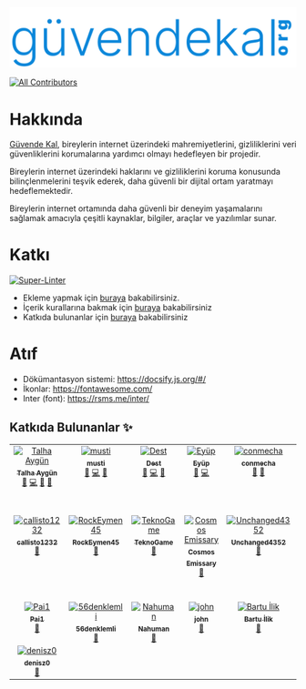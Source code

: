 ![Logo](./docs/images/logo.svg)
<!-- ALL-CONTRIBUTORS-BADGE:START - Do not remove or modify this section -->
[![All Contributors](https://img.shields.io/badge/all_contributors-22-orange.svg?style=flat-square)](#contributors-)
<!-- ALL-CONTRIBUTORS-BADGE:END -->

# Hakkında

[Güvende Kal](https://guvendekal.org/#/), bireylerin internet üzerindeki mahremiyetlerini, gizliliklerini veri güvenliklerini korumalarına yardımcı olmayı hedefleyen bir projedir.

Bireylerin internet üzerindeki haklarını ve gizliliklerini koruma konusunda bilinçlenmelerini teşvik ederek, daha güvenli bir dijital ortam yaratmayı hedeflemektedir.

Bireylerin internet ortamında daha güvenli bir deneyim yaşamalarını sağlamak amacıyla çeşitli kaynaklar, bilgiler, araçlar ve yazılımlar sunar.

# Katkı

[![Super-Linter](https://github.com/GuvendeKal/guvendekal.org/actions/workflows/linting.yml/badge.svg)](https://github.com/marketplace/actions/super-linter)

- Ekleme yapmak için [buraya](https://guvendekal.org/#/ekleme) bakabilirsiniz.
- İçerik kurallarına bakmak için [buraya](https://guvendekal.org/#/icerik-kurallari) bakabilirsiniz
- Katkıda bulunanlar için [buraya](https://guvendekal.org/#/katkida-bulunanlar) bakabilirsiniz

# Atıf

- Dökümantasyon sistemi: <https://docsify.js.org/#/>
- İkonlar: <https://fontawesome.com/>
- Inter (font): <https://rsms.me/inter/>

## Katkıda Bulunanlar ✨

<!-- ALL-CONTRIBUTORS-LIST:START - Do not remove or modify this section -->
<!-- prettier-ignore-start -->
<!-- markdownlint-disable -->
<table>
  <tbody>
    <tr>
      <td align="center" valign="top" width="14.28%"><a href="https://talhaaygun.com/"><img src="https://avatars.githubusercontent.com/u/128845803?v=4?s=100" width="100px;" alt="Talha Aygün"/><br /><sub><b>Talha Aygün</b></sub></a><br /><a href="#maintenance-GokturkTalha" title="Maintenance">🚧</a> <a href="https://github.com/GuvendeKal/guvendekal.org/commits?author=GokturkTalha" title="Code">💻</a> <a href="https://github.com/GuvendeKal/guvendekal.org/commits?author=GokturkTalha" title="Documentation">📖</a> <a href="#design-GokturkTalha" title="Design">🎨</a></td>
      <td align="center" valign="top" width="14.28%"><a href="https://musti.codes"><img src="https://avatars.githubusercontent.com/u/68755582?v=4?s=100" width="100px;" alt="musti"/><br /><sub><b>musti</b></sub></a><br /><a href="#maintenance-islemci" title="Maintenance">🚧</a> <a href="https://github.com/GuvendeKal/guvendekal.org/commits?author=islemci" title="Code">💻</a> <a href="https://github.com/GuvendeKal/guvendekal.org/commits?author=islemci" title="Documentation">📖</a></td>
      <td align="center" valign="top" width="14.28%"><a href="https://odest.github.io/"><img src="https://avatars.githubusercontent.com/u/102368077?v=4?s=100" width="100px;" alt="Dest"/><br /><sub><b>Dest</b></sub></a><br /><a href="#maintenance-odest" title="Maintenance">🚧</a> <a href="https://github.com/GuvendeKal/guvendekal.org/commits?author=odest" title="Code">💻</a> <a href="#design-odest" title="Design">🎨</a></td>
      <td align="center" valign="top" width="14.28%"><a href="https://github.com/relliv"><img src="https://avatars.githubusercontent.com/u/17010054?v=4?s=100" width="100px;" alt="Eyüp"/><br /><sub><b>Eyüp</b></sub></a><br /><a href="#maintenance-relliv" title="Maintenance">🚧</a> <a href="https://github.com/GuvendeKal/guvendekal.org/commits?author=relliv" title="Code">💻</a></td>
      <td align="center" valign="top" width="14.28%"><a href="http://conmecha.me"><img src="https://avatars.githubusercontent.com/u/78347194?v=4?s=100" width="100px;" alt="conmecha"/><br /><sub><b>conmecha</b></sub></a><br /><a href="#maintenance-conmecha" title="Maintenance">🚧</a> <a href="https://github.com/GuvendeKal/guvendekal.org/commits?author=conmecha" title="Documentation">📖</a></td>
      <td align="center" valign="top" width="14.28%"><a href="https://github.com/wiseweb-works"><img src="https://avatars.githubusercontent.com/u/69072094?v=4?s=100" width="100px;" alt="Wise"/><br /><sub><b>Wise</b></sub></a><br /><a href="#maintenance-wiseweb-works" title="Maintenance">🚧</a> <a href="https://github.com/GuvendeKal/guvendekal.org/commits?author=wiseweb-works" title="Code">💻</a></td>
      <td align="center" valign="top" width="14.28%"><a href="https://github.com/emrekircaa"><img src="https://avatars.githubusercontent.com/u/79770308?v=4?s=100" width="100px;" alt="Emre KIRCA"/><br /><sub><b>Emre KIRCA</b></sub></a><br /><a href="https://github.com/GuvendeKal/guvendekal.org/commits?author=emrekircaa" title="Code">💻</a></td>
    </tr>
    <tr>
      <td align="center" valign="top" width="14.28%"><a href="https://github.com/callisto1232"><img src="https://avatars.githubusercontent.com/u/146484672?v=4?s=100" width="100px;" alt="callisto1232"/><br /><sub><b>callisto1232</b></sub></a><br /><a href="https://github.com/GuvendeKal/guvendekal.org/commits?author=callisto1232" title="Documentation">📖</a></td>
      <td align="center" valign="top" width="14.28%"><a href="https://rockeymen.site/"><img src="https://avatars.githubusercontent.com/u/95621500?v=4?s=100" width="100px;" alt="RockEymen45"/><br /><sub><b>RockEymen45</b></sub></a><br /><a href="https://github.com/GuvendeKal/guvendekal.org/commits?author=2013dogumeymen" title="Documentation">📖</a></td>
      <td align="center" valign="top" width="14.28%"><a href="https://github.com/A11Z16"><img src="https://avatars.githubusercontent.com/u/73792721?v=4?s=100" width="100px;" alt="TeknoGame"/><br /><sub><b>TeknoGame</b></sub></a><br /><a href="https://github.com/GuvendeKal/guvendekal.org/commits?author=A11Z16" title="Documentation">📖</a></td>
      <td align="center" valign="top" width="14.28%"><a href="https://cosmos-emissary.github.io/"><img src="https://avatars.githubusercontent.com/u/93875236?v=4?s=100" width="100px;" alt="Cosmos Emissary"/><br /><sub><b>Cosmos Emissary</b></sub></a><br /><a href="https://github.com/GuvendeKal/guvendekal.org/commits?author=cosmos-emissary" title="Documentation">📖</a></td>
      <td align="center" valign="top" width="14.28%"><a href="https://github.com/Unchanged4352"><img src="https://avatars.githubusercontent.com/u/174876122?v=4?s=100" width="100px;" alt="Unchanged4352"/><br /><sub><b>Unchanged4352</b></sub></a><br /><a href="https://github.com/GuvendeKal/guvendekal.org/commits?author=Unchanged4352" title="Documentation">📖</a></td>
      <td align="center" valign="top" width="14.28%"><a href="https://github.com/MrBaxren"><img src="https://avatars.githubusercontent.com/u/182433393?v=4?s=100" width="100px;" alt="MrBaxren"/><br /><sub><b>MrBaxren</b></sub></a><br /><a href="https://github.com/GuvendeKal/guvendekal.org/commits?author=MrBaxren" title="Documentation">📖</a></td>
      <td align="center" valign="top" width="14.28%"><a href="https://linktr.ee/web_tas"><img src="https://avatars.githubusercontent.com/u/72016401?v=4?s=100" width="100px;" alt="İbrahim Hakkı Ergin"/><br /><sub><b>İbrahim Hakkı Ergin</b></sub></a><br /><a href="https://github.com/GuvendeKal/guvendekal.org/commits?author=06ergin06" title="Documentation">📖</a></td>
    </tr>
    <tr>
      <td align="center" valign="top" width="14.28%"><a href="https://github.com/DeoDorqnt387"><img src="https://avatars.githubusercontent.com/u/37597520?v=4?s=100" width="100px;" alt="Pai1"/><br /><sub><b>Pai1</b></sub></a><br /><a href="https://github.com/GuvendeKal/guvendekal.org/commits?author=DeoDorqnt387" title="Documentation">📖</a></td>
      <td align="center" valign="top" width="14.28%"><a href="https://github.com/56denklemli"><img src="https://avatars.githubusercontent.com/u/154069695?v=4?s=100" width="100px;" alt="56denklemli"/><br /><sub><b>56denklemli</b></sub></a><br /><a href="https://github.com/GuvendeKal/guvendekal.org/commits?author=56denklemli" title="Documentation">📖</a></td>
      <td align="center" valign="top" width="14.28%"><a href="https://github.com/trnahuman"><img src="https://avatars.githubusercontent.com/u/140809345?v=4?s=100" width="100px;" alt="Nahuman"/><br /><sub><b>Nahuman</b></sub></a><br /><a href="https://github.com/GuvendeKal/guvendekal.org/commits?author=trnahuman" title="Documentation">📖</a></td>
      <td align="center" valign="top" width="14.28%"><a href="https://www.backloggd.com/u/TheChief/"><img src="https://avatars.githubusercontent.com/u/157958642?v=4?s=100" width="100px;" alt="john"/><br /><sub><b>john</b></sub></a><br /><a href="https://github.com/GuvendeKal/guvendekal.org/commits?author=thechief77" title="Documentation">📖</a></td>
      <td align="center" valign="top" width="14.28%"><a href="https://megafocus.net"><img src="https://avatars.githubusercontent.com/u/114775647?v=4?s=100" width="100px;" alt="Bartu İlik"/><br /><sub><b>Bartu İlik</b></sub></a><br /><a href="https://github.com/GuvendeKal/guvendekal.org/commits?author=MegaFocusDev" title="Documentation">📖</a></td>
      <td align="center" valign="top" width="14.28%"><a href="https://github.com/odk-0160"><img src="https://avatars.githubusercontent.com/u/78966027?v=4?s=100" width="100px;" alt="ODK"/><br /><sub><b>ODK</b></sub></a><br /><a href="https://github.com/GuvendeKal/guvendekal.org/commits?author=odk-0160" title="Documentation">📖</a></td>
      <td align="center" valign="top" width="14.28%"><a href="https://github.com/kaanboraoz"><img src="https://avatars.githubusercontent.com/u/130750373?v=4?s=100" width="100px;" alt="Kaan"/><br /><sub><b>Kaan</b></sub></a><br /><a href="https://github.com/GuvendeKal/guvendekal.org/commits?author=kaanboraoz" title="Documentation">📖</a></td>
    </tr>
    <tr>
      <td align="center" valign="top" width="14.28%"><a href="https://github.com/denisz0"><img src="https://avatars.githubusercontent.com/u/177147630?v=4?s=100" width="100px;" alt="denisz0"/><br /><sub><b>denisz0</b></sub></a><br /><a href="https://github.com/GuvendeKal/guvendekal.org/commits?author=denisz0" title="Documentation">📖</a></td>
    </tr>
  </tbody>
</table>

<!-- markdownlint-restore -->
<!-- prettier-ignore-end -->

<!-- ALL-CONTRIBUTORS-LIST:END -->
